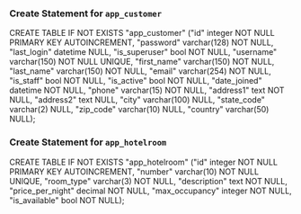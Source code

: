 ### Create Statement for `app_customer`

CREATE TABLE IF NOT EXISTS "app_customer" ("id" integer NOT NULL PRIMARY KEY AUTOINCREMENT, "password" varchar(128) NOT NULL, "last_login" datetime NULL, "is_superuser" bool NOT NULL, "username" varchar(150) NOT NULL UNIQUE, "first_name" varchar(150) NOT NULL, "last_name" varchar(150) NOT NULL, "email" varchar(254) NOT NULL, "is_staff" bool NOT NULL, "is_active" bool NOT NULL, "date_joined" datetime NOT NULL, "phone" varchar(15) NOT NULL, "address1" text NOT NULL, "address2" text NULL, "city" varchar(100) NULL, "state_code" varchar(2) NULL, "zip_code" varchar(10) NULL, "country" varchar(50) NULL);

### Create Statement for `app_hotelroom`

CREATE TABLE IF NOT EXISTS "app_hotelroom" ("id" integer NOT NULL PRIMARY KEY AUTOINCREMENT, "number" varchar(10) NOT NULL UNIQUE, "room_type" varchar(3) NOT NULL, "description" text NOT NULL, "price_per_night" decimal NOT NULL, "max_occupancy" integer NOT NULL, "is_available" bool NOT NULL);
